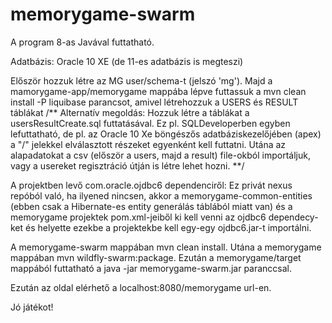 ﻿# memorygame-swarm

A program 8-as Javával futtatható.

Adatbázis:
Oracle 10 XE (de 11-es adatbázis is megteszi)

Először hozzuk létre az MG user/schema-t (jelszó 'mg').
Majd a mamorygame-app/memorygame mappába lépve futtassuk a mvn clean install -P liquibase parancsot, amivel létrehozzuk a USERS és RESULT táblákat
/** Alternatív megoldás:
Hozzuk létre a táblákat a usersResultCreate.sql futtatásával.
Ez pl. SQLDeveloperben egyben lefuttatható,
de pl. az Oracle 10 Xe böngészős adatbáziskezelőjében (apex) a "/" jelekkel elválasztott részeket egyenként kell futtatni.
Utána az alapadatokat a csv (először a users, majd a result) file-okból importáljuk,
vagy a usereket regisztráció útján is létre lehet hozni. **/

A projektben levő com.oracle.ojdbc6 dependenciről:
Ez privát nexus repóból való, ha ilyened nincsen, akkor a memorygame-common-entities (ebben csak a Hibernate-es entity generálás táblából miatt van)
és a memorygame projektek pom.xml-jeiből ki kell venni az ojdbc6 dependecy-ket és helyette ezekbe a projektekbe kell egy-egy ojdbc6.jar-t importálni.

A memorygame-swarm mappában mvn clean install.
Utána a memorygame mappában mvn wildfly-swarm:package.
Ezután a memorygame/target mappából futtatható a java -jar memorygame-swarm.jar paranccsal.

Ezután az oldal elérhető a localhost:8080/memorygame url-en.

Jó játékot!
